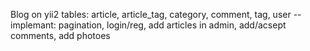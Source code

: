 Blog on yii2
tables: article, article_tag, category, comment, tag, user
--implemant: pagination, login/reg, add articles in admin, add/acsept comments, add photoes
